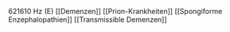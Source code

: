 621610 Hz (E)
[[Demenzen]]
[[Prion-Krankheiten]]
[[Spongiforme Enzephalopathien]]
[[Transmissible Demenzen]]